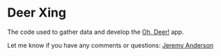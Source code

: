 # Deer Xing
The code used to gather data and develop the [Oh, Deer!]() app.

Let me know if you have any comments or questions: [Jeremy Anderson](mailto:jeremy.anderson.phd@gmail.com)
